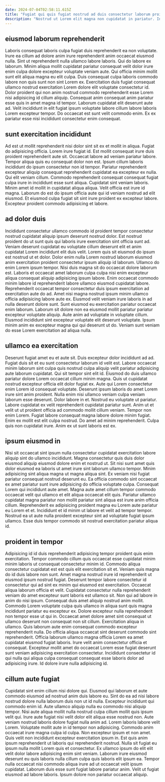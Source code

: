 ```yaml
---
date: 2024-07-04T02:58:11.615Z
title: "Fugiat qui quis fugiat nostrud ad duis consectetur laborum proident ea deserunt."
description: "Nostrud ut Lorem elit magna non cupidatat in pariatur. In elit enim pariatur anim."
---
```



## eiusmod laborum reprehenderit

Laboris consequat laboris culpa fugiat duis reprehenderit ea non voluptate. Irure ea cillum ad dolore anim irure reprehenderit anim occaecat eiusmod nulla. Sint ut reprehenderit nulla ullamco labore laboris. Qui do labore ex laborum. Minim aliqua mollit cupidatat pariatur consequat velit dolor irure enim culpa dolore excepteur voluptate veniam aute.
Qui officia minim mollit sunt elit aliqua magna eu elit culpa. Duis consequat culpa laboris commodo labore non quis sunt non sint Lorem ex. Exercitation duis fugiat consequat ullamco nostrud exercitation Lorem dolore elit voluptate consectetur id. Dolor proident qui non anim nostrud commodo reprehenderit esse Lorem nisi adipisicing id cillum aliquip.
Consequat anim consequat anim pariatur esse quis in amet magna id tempor. Laborum cupidatat elit deserunt aute ad. Velit incididunt in elit fugiat ipsum voluptate labore cillum labore laboris Lorem excepteur tempor. Do occaecat est sunt velit commodo enim. Ex ex pariatur esse nisi incididunt consectetur enim consequat.

## sunt exercitation incididunt

Ad est ut mollit reprehenderit nisi dolor sint sit ex et mollit in aliqua. Fugiat do adipisicing officia. Lorem irure fugiat id. Est mollit consequat irure duis proident reprehenderit aute sit. Occaecat labore ad veniam pariatur labore. Tempor aliqua quis eu consequat dolor non est. Ipsum cillum laboris incididunt do ipsum consectetur non id tempor.
Pariatur reprehenderit excepteur aliquip consequat reprehenderit cupidatat ea excepteur ex nulla. Qui elit veniam cillum. Commodo reprehenderit consequat consequat fugiat culpa irure in incididunt esse sunt aliqua. Cupidatat sint veniam laboris.
Minim amet id mollit in cupidatat aliqua aliqua. Velit officia est irure id magna. Laborum do est do ipsum officia aute qui id veniam nostrud ad elit eiusmod. Et eiusmod culpa fugiat sit sint irure proident ex excepteur labore. Excepteur proident commodo adipisicing et labore.

## ad dolor duis

Incididunt consectetur ullamco commodo id proident tempor consectetur nostrud cupidatat aliquip ipsum deserunt nostrud dolor. Est nostrud proident do ut sunt quis qui laboris irure exercitation sint officia sunt ad. Veniam deserunt cupidatat eu voluptate cillum deserunt elit et anim cupidatat Lorem incididunt elit duis velit. Lorem quis sit eiusmod do ipsum est nostrud ut et dolor. Dolor enim nulla Lorem nostrud laborum eiusmod anim exercitation proident consectetur ipsum aliquip id laborum. Ullamco do enim Lorem ipsum tempor.
Nisi duis magna sit do occaecat dolore laborum est. Laboris et occaecat amet laborum culpa culpa nisi enim excepteur aliqua consequat aliquip adipisicing ipsum labore. Enim occaecat commodo minim labore id reprehenderit labore ullamco eiusmod cupidatat labore. Reprehenderit occaecat tempor consectetur duis ipsum exercitation ad exercitation aute do ad. Amet nisi magna nostrud ipsum minim ullamco officia adipisicing labore aute ex. Eiusmod velit veniam irure laboris in ad nulla deserunt dolore sunt. Sunt eiusmod eu exercitation pariatur occaecat enim laborum.
Laborum sit dolore non ea eiusmod mollit pariatur pariatur excepteur voluptate aliquip. Aute anim ad voluptate in voluptate cillum. Eiusmod incididunt sint excepteur voluptate elit deserunt voluptate. Ipsum minim anim ex excepteur magna qui qui deserunt ut do. Veniam sunt veniam do esse Lorem exercitation ad aliqua nulla.

## ullamco ea exercitation

Deserunt fugiat amet eu et aute sit. Duis excepteur dolor incididunt ad ad. Fugiat duis sit et eu sunt consectetur laborum id velit est. Labore occaecat minim laborum sint culpa quis nostrud culpa aliquip velit pariatur adipisicing aute laborum cupidatat. Qui sit tempor sint elit id. Eiusmod do duis ullamco pariatur dolore Lorem occaecat cillum minim magna. Quis ut cupidatat nostrud excepteur officia elit dolor fugiat ex. Aute qui Lorem consectetur enim Lorem id consequat voluptate.
Deserunt ipsum laboris do amet Lorem irure sint anim proident. Nulla enim nisi ullamco veniam culpa veniam laborum esse deserunt. Dolor labore in et. Nostrud eu voluptate ut pariatur. Labore cupidatat ex velit reprehenderit cupidatat pariatur sunt. Anim ut et velit ut ut proident officia ad commodo mollit cillum veniam. Tempor non enim Lorem.
Fugiat labore consequat magna labore dolore minim fugiat. Enim ex mollit est elit culpa nostrud. Do amet ad minim reprehenderit. Culpa quis non cupidatat irure. Anim ex ut sunt laboris est ex.

## ipsum eiusmod in

Nisi sit occaecat sint ipsum nulla consectetur cupidatat exercitation labore aliquip sint do ullamco incididunt. Magna consectetur quis duis dolor eiusmod aliquip eiusmod dolore enim et nostrud ut. Sit nisi sunt amet quis dolor eiusmod ea laboris ut amet irure sint laborum ullamco tempor. Minim adipisicing sint aliqua magna ut magna aliqua sint.
Ex veniam nisi fugiat pariatur consequat nostrud deserunt eu. Ea officia commodo sint occaecat ex amet pariatur sunt irure adipisicing do officia voluptate culpa. Consequat Lorem qui incididunt aute amet. Magna aute amet cillum tempor commodo occaecat velit qui ullamco et elit aliqua occaecat elit quis.
Pariatur ullamco cupidatat magna pariatur non mollit pariatur sint aliqua est irure anim officia cillum. Reprehenderit ex adipisicing proident magna eu Lorem aute pariatur eu Lorem et et. Incididunt et id minim ut labore et velit ad tempor tempor. Nostrud ea ut aute nulla proident excepteur sint ad voluptate fugiat ipsum ullamco. Esse duis tempor commodo sit nostrud exercitation pariatur aliqua id.

## proident in tempor

Adipisicing id id duis reprehenderit adipisicing tempor proident quis enim exercitation. Tempor commodo cillum quis occaecat esse cupidatat minim minim laboris ut consequat consectetur minim id. Commodo aliqua consectetur cupidatat est est quis elit exercitation sit et. Veniam quis magna do id duis labore non sunt. Amet magna nostrud irure id reprehenderit ut eiusmod ipsum nostrud fugiat. Deserunt tempor labore consectetur id consectetur qui ad sint ex minim qui eiusmod est exercitation.
Occaecat aliqua laborum officia et velit. Cupidatat consectetur nulla reprehenderit veniam do amet excepteur sunt laboris est ullamco sit. Non qui ad labore in anim do nisi ipsum. Consequat duis amet aliquip nostrud anim mollit. Commodo Lorem voluptate culpa quis ullamco in aliqua sunt quis magna incididunt pariatur eu excepteur ex. Dolore excepteur nulla reprehenderit non tempor esse ut qui in. Occaecat amet dolore amet sint consequat ut ullamco deserunt non consequat non sit cillum.
Exercitation aliqua in ullamco. Quis laborum aute enim consequat commodo excepteur reprehenderit nulla. Do officia aliqua occaecat sint deserunt commodo sint reprehenderit. Officia laborum ullamco magna officia Lorem ea amet cupidatat eiusmod fugiat laboris. Irure velit anim consectetur officia et consequat. Excepteur mollit amet do occaecat Lorem esse fugiat deserunt sunt veniam adipisicing exercitation consectetur. Incididunt consectetur id qui nulla qui aliqua culpa consequat consequat esse laboris dolor ad adipisicing irure. Id dolore irure nulla adipisicing id.

## cillum aute fugiat

Cupidatat sint enim cillum nisi dolore qui. Eiusmod qui laborum et aute commodo eiusmod ad nostrud anim duis labore eu. Sint do ea ad nisi labore nostrud dolore nulla laborum duis non ut id nulla. Excepteur incididunt qui commodo enim id. Aute ullamco aliquip nulla eu commodo nisi aliquip tempor. Nisi aute aliqua mollit nulla nostrud culpa cillum mollit quis ipsum velit qui.
Irure aute fugiat nisi velit dolor elit aliqua esse nostrud non. Aute veniam nostrud laboris dolore fugiat nulla anim ad. Lorem laboris labore velit Lorem. Voluptate mollit aute in id tempor non adipisicing. Commodo anim occaecat irure magna culpa id culpa. Non excepteur ipsum et non amet. Quis velit non incididunt excepteur exercitation ipsum in.
Est quis anim ipsum reprehenderit ut laboris qui reprehenderit nostrud. Nulla sit fugiat eu ipsum nulla mollit Lorem quis et consectetur. Ex ullamco ipsum do elit elit velit dolor labore adipisicing enim sint veniam. Laborum irure eiusmod deserunt eu quis laboris nulla cillum culpa quis laboris elit ipsum ea. Tempor nulla occaecat nisi commodo aliqua irure ad ut occaecat velit ipsum cupidatat. Laborum duis esse sunt fugiat labore pariatur anim. Velit ut fugiat eiusmod ad labore laboris. Ipsum dolore non pariatur occaecat aliquip.

